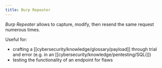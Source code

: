 ```yaml
---
title: Burp Repeater
---
```


_Burp Repeater_ allows to capture, modify, then resend the same request numerous times.

Useful for:

- crafting a [[cybersecurity/knowledge/glossary/payload]] through trial and error (e.g. in an [[cybersecurity/knowledge/pentesting/SQLi]])
- testing the functionality of an endpoint for flaws
